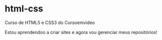 # html-css
 Curso de HTML5 e CSS3 do Cursoemvideo

Estou aprendendoo a criar sites e agora vou gerenciar meus repositórios!
